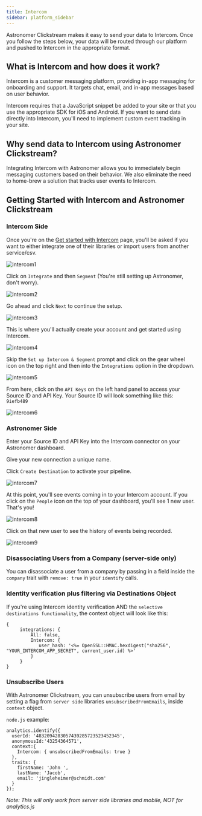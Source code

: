 ```yaml
---
title: Intercom
sidebar: platform_sidebar
---
```


Astronomer Clickstream makes it easy to send your data to Intercom. Once you follow the steps below, your data will be routed through our platform and pushed to Intercom in the appropriate format. 

## What is Intercom and how does it work?

Intercom is a customer messaging platform, providing in-app messaging for onboarding and support. It targets chat, email, and in-app messages based on user behavior.

Intercom requires that a JavaScript snippet be added to your site or that you use the appropriate SDK for iOS and Android. If you want to send data directly into Intercom, you'll need to implement custom event tracking in your site.

## Why send data to Intercom using Astronomer Clickstream?

Integrating Intercom with Astronomer allows you to immediately begin messaging customers based on their behavior. We also eliminate the need to home-brew a solution that tracks user events to Intercom.

## Getting Started with Intercom and Astronomer Clickstream

### Intercom Side

Once you're on the [Get started with Intercom](http://www.intercom.io) page, you'll be asked if you want to either integrate one of their libraries or import users from another service/csv.

![intercom1](../../../images/intercom1.png)

Click on `Integrate` and then `Segment` (You're still setting up Astronomer, don't worry).

![intercom2](../../../images/intercom2.png)

 Go ahead and click `Next` to continue the setup.

![intercom3](../../../images/intercom3.png)

This is where you'll actually create your account and get started using Intercom.

![intercom4](../../../images/intercom4.png)

Skip the `Set up Intercom & Segment` prompt and click on the gear wheel icon on the top right and then into the `Integrations` option in the dropdown.

![intercom5](../../../images/intercom5.png)

From here, click on the `API Keys` on the left hand panel to access your Source ID and API Key. Your Source ID will look something like this: `9iefb489`

![intercom6](../../../images/intercom6.png)

### Astronomer Side

Enter your Source ID and API Key into the Intercom connector on your Astronomer dashboard. 

Give your new connection a unique name. 

Click `Create Destination` to activate your pipeline. 

![intercom7](../../../images/intercom7.gif)

At this point, you'll see events coming in to your Intercom account. If you click on the `People` icon on the top of your dashboard, you'll see 1 new user. That's you!

![intercom8](../../../images/intercom8.png)

Click on that new user to see the history of events being recorded.

![intercom9](../../../images/intercom9.png)

### Disassociating Users from a Company (server-side only)

You can disassociate a user from a company by passing in a field inside the `company` trait with `remove: true` in your `identify` calls.

### Identity verification plus filtering via Destinations Object 

If you're using Intercom identity verification AND the `selective destinations functionality`, the context object will look like this: 

```
{
     integrations: {
         All: false,
         Intercom: {
            user_hash: '<%= OpenSSL::HMAC.hexdigest("sha256", "YOUR_INTERCOM_APP_SECRET", current_user.id) %>'
         }
     }
}
```

### Unsubscribe Users

With Astronomer Clickstream, you can unsubscribe users from email by setting a flag from `server side` libraries `unsubscribedFromEmails`, inside `context` object. 

`node.js` example: 

```
analytics.identify({
  userId: '4832094283057439285723523452345',
  anonymousId:'43254364571',
  context:{
    Intercom: { unsubscribedFromEmails: true }
  },
  traits: {
    firstName: 'John ',
    lastName: 'Jacob',
    email: 'jingleheimer@schmidt.com'
  }
});
```
*Note: This will only work from server side libraries and mobile, NOT for analytics.js*

